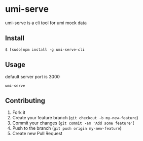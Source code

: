 # umi-serve

umi-serve is a cli tool for umi mock data

## Install

    $ [sudo]npm install -g umi-serve-cli

## Usage 

default server port is 3000

```
umi-serve
```

## Contributing

1. Fork it
2. Create your feature branch (`git checkout -b my-new-feature`)
3. Commit your changes (`git commit -am 'Add some feature'`)
4. Push to the branch (`git push origin my-new-feature`)
5. Create new Pull Request
